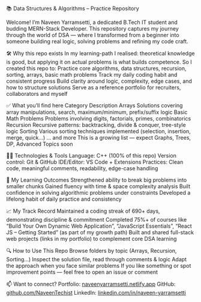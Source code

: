 📚 Data Structures & Algorithms – Practice Repository

Welcome! I’m Naveen Yarramsetti, a dedicated B.Tech IT student and budding MERN-Stack Developer. This repository captures my journey through the world of DSA — where I transformed from a beginner into someone building real logic, solving problems and refining my code craft.

🛠 Why this repo exists
In my learning-path I realised: theoretical knowledge is good, but applying it on actual problems is what builds competence. So I created this repo to:
Practice core algorithms, data structures, recursion, sorting, arrays, basic math problems
Track my daily coding habit and consistent progress
Build clarity around logic, complexity, edge cases, and how to structure solutions
Serve as a reference portfolio for recruiters, collaborators and myself

✅ What you’ll find here
Category	Description
Arrays	Solutions covering array manipulations, search, maximum/minimum, prefix/suffix logic
Basic Math Problems	Problems involving digits, factorials, primes, combinatorics
Recursion	Recursive patterns: backtracking, divide & conquer, tree-style logic
Sorting	Various sorting techniques implemented (selection, insertion, merge, quick…)
… and more	This is a growing list — expect Graphs, Trees, DP, Advanced Topics soon

🧑‍💻 Technologies & Tools
Language: C++ (100% of this repo)
Version control: Git & GitHub
IDE/Editor: VS Code + Extensions
Practices: Clean code, meaningful comments, readability, edge-case handling

🎯 My Learning Outcomes
Strengthened ability to break big problems into smaller chunks
Gained fluency with time & space complexity analysis
Built confidence in solving algorithmic problems under constraints
Developed a lifelong habit of daily practice and consistency

📈 My Track Record
Maintained a coding streak of 690+ days, demonstrating discipline & commitment
Completed 75%+ of courses like “Build Your Own Dynamic Web Application”, “JavaScript Essentials”, “React JS – Getting Started” (as part of my growth path)
Built and shared full-stack web projects (links in my portfolio) to complement core DSA learning

🔍 How to Use This Repo
Browse folders by topic (Arrays, Recursion, Sorting…)
Inspect the solution file, read through comments & logic
Adapt the approach when you face similar problems
If you like something or spot improvement points — feel free to open an issue or comment

📫 Want to connect?
Portfolio: [naveenyarramsetti.netlify.app](https://naveenyarramsetti.netlify.app/)
GitHub: [github.com/NaveenTechist](https://github.com/NaveenTechist)
LinkedIn: [linkedin.com/in/naveen-yarramsetti](https://www.linkedin.com/in/naveen-yarramsetti)
